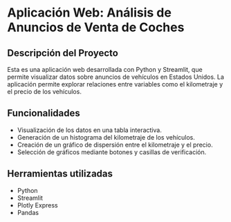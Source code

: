 # Aplicación Web: Análisis de Anuncios de Venta de Coches

## Descripción del Proyecto

Esta es una aplicación web desarrollada con Python y Streamlit, que permite visualizar datos sobre anuncios de vehículos en Estados Unidos. La aplicación permite explorar relaciones entre variables como el kilometraje y el precio de los vehículos.

## Funcionalidades

- Visualización de los datos en una tabla interactiva.
- Generación de un histograma del kilometraje de los vehículos.
- Creación de un gráfico de dispersión entre el kilometraje y el precio.
- Selección de gráficos mediante botones y casillas de verificación.

## Herramientas utilizadas

- Python
- Streamlit
- Plotly Express
- Pandas


